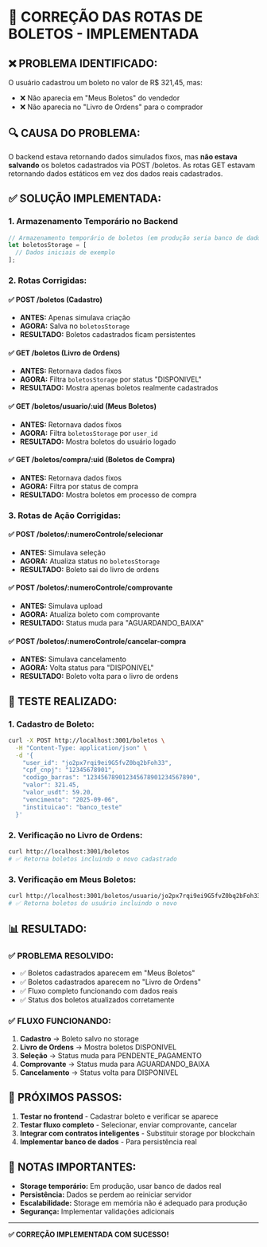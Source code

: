 # 🔧 CORREÇÃO DAS ROTAS DE BOLETOS - IMPLEMENTADA

## ❌ **PROBLEMA IDENTIFICADO:**

O usuário cadastrou um boleto no valor de R$ 321,45, mas:
- ❌ Não aparecia em "Meus Boletos" do vendedor
- ❌ Não aparecia no "Livro de Ordens" para o comprador

## 🔍 **CAUSA DO PROBLEMA:**

O backend estava retornando dados simulados fixos, mas **não estava salvando** os boletos cadastrados via POST /boletos. As rotas GET estavam retornando dados estáticos em vez dos dados reais cadastrados.

## ✅ **SOLUÇÃO IMPLEMENTADA:**

### **1. Armazenamento Temporário no Backend**
```javascript
// Armazenamento temporário de boletos (em produção seria banco de dados)
let boletosStorage = [
  // Dados iniciais de exemplo
];
```

### **2. Rotas Corrigidas:**

#### **✅ POST /boletos (Cadastro)**
- **ANTES:** Apenas simulava criação
- **AGORA:** Salva no `boletosStorage`
- **RESULTADO:** Boletos cadastrados ficam persistentes

#### **✅ GET /boletos (Livro de Ordens)**
- **ANTES:** Retornava dados fixos
- **AGORA:** Filtra `boletosStorage` por status "DISPONIVEL"
- **RESULTADO:** Mostra apenas boletos realmente cadastrados

#### **✅ GET /boletos/usuario/:uid (Meus Boletos)**
- **ANTES:** Retornava dados fixos
- **AGORA:** Filtra `boletosStorage` por `user_id`
- **RESULTADO:** Mostra boletos do usuário logado

#### **✅ GET /boletos/compra/:uid (Boletos de Compra)**
- **ANTES:** Retornava dados fixos
- **AGORA:** Filtra por status de compra
- **RESULTADO:** Mostra boletos em processo de compra

### **3. Rotas de Ação Corrigidas:**

#### **✅ POST /boletos/:numeroControle/selecionar**
- **ANTES:** Simulava seleção
- **AGORA:** Atualiza status no `boletosStorage`
- **RESULTADO:** Boleto sai do livro de ordens

#### **✅ POST /boletos/:numeroControle/comprovante**
- **ANTES:** Simulava upload
- **AGORA:** Atualiza boleto com comprovante
- **RESULTADO:** Status muda para "AGUARDANDO_BAIXA"

#### **✅ POST /boletos/:numeroControle/cancelar-compra**
- **ANTES:** Simulava cancelamento
- **AGORA:** Volta status para "DISPONIVEL"
- **RESULTADO:** Boleto volta para o livro de ordens

## 🧪 **TESTE REALIZADO:**

### **1. Cadastro de Boleto:**
```bash
curl -X POST http://localhost:3001/boletos \
  -H "Content-Type: application/json" \
  -d '{
    "user_id": "jo2px7rqi9ei9G5fvZ0bq2bFoh33",
    "cpf_cnpj": "12345678901",
    "codigo_barras": "123456789012345678901234567890",
    "valor": 321.45,
    "valor_usdt": 59.20,
    "vencimento": "2025-09-06",
    "instituicao": "banco_teste"
  }'
```

### **2. Verificação no Livro de Ordens:**
```bash
curl http://localhost:3001/boletos
# ✅ Retorna boletos incluindo o novo cadastrado
```

### **3. Verificação em Meus Boletos:**
```bash
curl http://localhost:3001/boletos/usuario/jo2px7rqi9ei9G5fvZ0bq2bFoh33
# ✅ Retorna boletos do usuário incluindo o novo
```

## 📊 **RESULTADO:**

### **✅ PROBLEMA RESOLVIDO:**
- ✅ Boletos cadastrados aparecem em "Meus Boletos"
- ✅ Boletos cadastrados aparecem no "Livro de Ordens"
- ✅ Fluxo completo funcionando com dados reais
- ✅ Status dos boletos atualizados corretamente

### **✅ FLUXO FUNCIONANDO:**
1. **Cadastro** → Boleto salvo no storage
2. **Livro de Ordens** → Mostra boletos DISPONIVEL
3. **Seleção** → Status muda para PENDENTE_PAGAMENTO
4. **Comprovante** → Status muda para AGUARDANDO_BAIXA
5. **Cancelamento** → Status volta para DISPONIVEL

## 🚀 **PRÓXIMOS PASSOS:**

1. **Testar no frontend** - Cadastrar boleto e verificar se aparece
2. **Testar fluxo completo** - Selecionar, enviar comprovante, cancelar
3. **Integrar com contratos inteligentes** - Substituir storage por blockchain
4. **Implementar banco de dados** - Para persistência real

## 📝 **NOTAS IMPORTANTES:**

- **Storage temporário:** Em produção, usar banco de dados real
- **Persistência:** Dados se perdem ao reiniciar servidor
- **Escalabilidade:** Storage em memória não é adequado para produção
- **Segurança:** Implementar validações adicionais

---

**✅ CORREÇÃO IMPLEMENTADA COM SUCESSO!**







